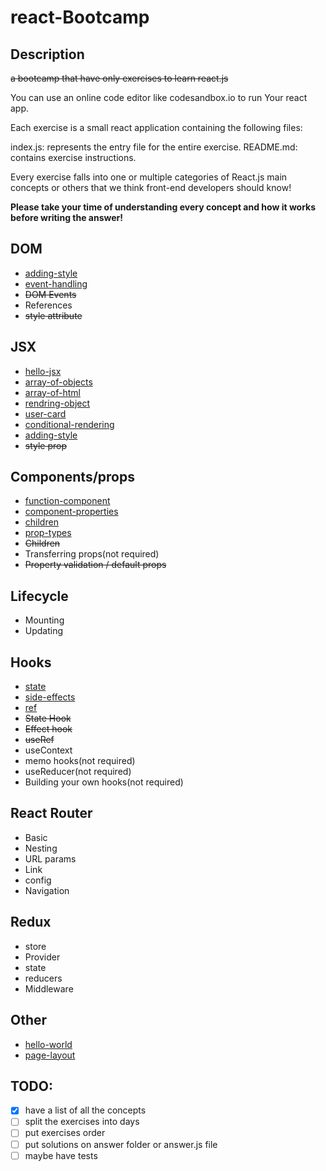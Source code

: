# react-Bootcamp

## Description
<s>a bootcamp that have only exercises to learn react.js</s>

You can use an online code editor like codesandbox.io to run Your react app.

Each exercise is a small react application containing the following files:

index.js: represents the entry file for the entire exercise.
README.md: contains exercise instructions.

Every exercise falls into one or multiple categories of React.js main concepts or others that we think front-end developers should know!

**Please take your time of understanding every concept and how it works before writing the answer!**

## DOM
- [adding-style]()
- [event-handling]()
- <s>DOM Events</s>
- References
- <s>style attribute</s>

## JSX
- [hello-jsx]()
- [array-of-objects]()
- [array-of-html]()
- [rendring-object]()
- [user-card]()
- [conditional-rendering]()
- [adding-style]()
- <s>style prop</s>

## Components/props
- [function-component]()
- [component-properties]()
- [children]()
- [prop-types]()
- <s>Children</s>
- Transferring props(not required)
- <s>Property validation / default props</s>

## Lifecycle
- Mounting
- Updating

## Hooks
- [state]()
- [side-effects]()
- [ref]()
- <s>State Hook</s>
- <s>Effect hook</s>
- <s>useRef</s>
- useContext
- memo hooks(not required)
- useReducer(not required)
- Building your own hooks(not required)

## React Router
- Basic
- Nesting
- URL params
- Link
- config
- Navigation

## Redux
- store
- Provider
- state
- reducers
- Middleware

## Other
- [hello-world]()
- [page-layout]()

## TODO:
- [x] have a list of all the concepts
- [ ] split the exercises into days
- [ ] put exercises order
- [ ] put solutions on answer folder or answer.js file
- [ ] maybe have tests
